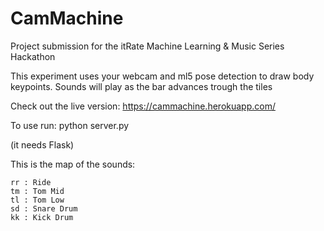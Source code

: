 # CamMachine

Project submission for the itRate Machine Learning &amp; Music Series Hackathon

This experiment uses your webcam and ml5 pose detection to draw body keypoints.
Sounds will play as the bar advances trough the tiles

Check out the live version: https://cammachine.herokuapp.com/

To use run: python server.py

(it needs Flask)

This is the map of the sounds:

    rr : Ride
    tm : Tom Mid
    tl : Tom Low
    sd : Snare Drum
    kk : Kick Drum
